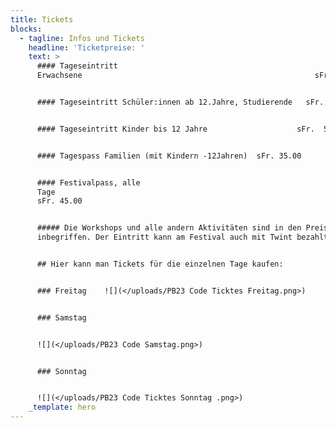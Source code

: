 ```yaml
---
title: Tickets
blocks:
  - tagline: Infos und Tickets
    headline: 'Ticketpreise: '
    text: >
      #### Tageseintritt
      Erwachsene                                                    sFr. 20.00


      #### Tageseintritt Schüler:innen ab 12.Jahre, Studierende   sFr. 15.00


      #### Tageseintritt Kinder bis 12 Jahre                    sFr.  5.00


      #### Tagespass Familien (mit Kindern -12Jahren)  sFr. 35.00


      #### Festivalpass, alle
      Tage                                                                       
      sFr. 45.00


      ##### Die Workshops und alle andern Aktivitäten sind in den Preisen
      inbegriffen. Der Eintritt kann am Festival auch mit Twint bezahlt werden.


      ## Hier kann man Tickets für die einzelnen Tage kaufen:


      ### Freitag    ![](</uploads/PB23 Code Ticktes Freitag.png>)


      ### Samstag


      ![](</uploads/PB23 Code Samstag.png>)


      ### Sonntag


      ![](</uploads/PB23 Code Ticktes Sonntag .png>)
    _template: hero
---
```






















